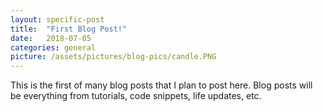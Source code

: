```yaml
---
layout: specific-post
title:  "First Blog Post!"
date:   2018-07-05
categories: general
picture: /assets/pictures/blog-pics/candle.PNG
---
```

This is the first of many blog posts that I plan to post here. Blog posts will be everything from tutorials, code snippets, life updates, etc.
